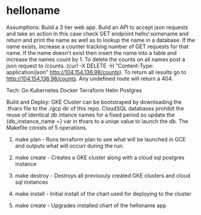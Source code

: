 # helloname

Assumptions: 
Build a 3 tier web app. Build an API to accept json requests and take an action
In this case check GET endpoint hello/:somename and return and print the name as well as to lookup the name in a database. If the name exists, increase a counter tracking number of GET requests for that name. If the name doesn't exist then insert the name into a table and increase the names count by 1. To delete the counts on all names post a json request to /counts..(curl -X DELETE -H "Content-Type: application/json" http://104.154.136.98/counts). To return all results go to http://104.154.136.98/counts. Any undefined route will return a 404. 

Tech:
Go
Kubernetes
Docker
Terraform
Helm
Postgres

Build and Deploy:
GKE Cluster can be bootstraped by downloading the .tfvars file to the ./gcp dir of this repo. CloudSQL databases prohibit the reuse of identical db intance names for a fixed period so update the {db_instance_name =} var in tfvars to a uniqe value to launch the db. The Makefile conists of 5 operations. 

1. make plan - Runs terraform plan to see what will be launched in GCE and outputs what will occurr during the run.

2. make create - Creates a GKE cluster along with a cloud sql postgres instance

3. make destroy - Destroys all previsouly created GKE clusters and cloud sql instances

4. make install - Initial install of the chart used for deploying to the cluster

5. make create - Upgrades installed chart of the helloname app

